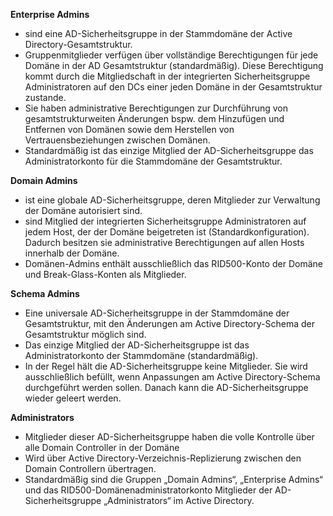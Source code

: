 
**Enterprise Admins**
- sind eine AD-Sicherheitsgruppe in der Stammdomäne der Active Directory-Gesamtstruktur.
- Gruppenmitglieder verfügen über vollständige Berechtigungen für jede Domäne in der AD Gesamtstruktur (standardmäßig). Diese Berechtigung kommt durch die Mitgliedschaft in der integrierten Sicherheitsgruppe Administratoren auf den DCs einer jeden Domäne in der Gesamtstruktur zustande.
- Sie haben administrative Berechtigungen zur Durchführung von gesamtstrukturweiten Änderungen bspw. dem Hinzufügen und Entfernen von Domänen sowie dem Herstellen von Vertrauensbeziehungen zwischen Domänen.
- Standardmäßig ist das einzige Mitglied der AD-Sicherheitsgruppe das Administratorkonto für die Stammdomäne der Gesamtstruktur.

**Domain Admins**
- ist eine globale AD-Sicherheitsgruppe, deren Mitglieder zur Verwaltung der Domäne autorisiert sind.
- sind Mitglied der integrierten Sicherheitsgruppe Administratoren auf jedem Host, der der Domäne beigetreten ist (Standardkonfiguration). Dadurch besitzen sie administrative Berechtigungen auf allen Hosts innerhalb der Domäne.
- Domänen-Admins enthält ausschließlich das RID500-Konto der Domäne und Break-Glass-Konten als Mitglieder.

**Schema Admins**
- Eine universale AD-Sicherheitsgruppe in der Stammdomäne der Gesamtstruktur, mit den Änderungen am Active Directory-Schema der Gesamtstruktur möglich sind.
- Das einzige Mitglied der AD-Sicherheitsgruppe ist das Administratorkonto der Stammdomäne (standardmäßig).
- In der Regel hält die AD-Sicherheitsgruppe keine Mitglieder. Sie wird ausschließlich befüllt, wenn Anpassungen am Active Directory-Schema durchgeführt werden sollen. Danach kann die AD-Sicherheitsgruppe wieder geleert werden.

**Administrators**
- Mitglieder dieser AD-Sicherheitsgruppe haben die volle Kontrolle über alle Domain Controller in der Domäne
- Wird über Active Directory-Verzeichnis-Replizierung zwischen den Domain Controllern übertragen.
- Standardmäßig sind die Gruppen „Domain Admins“, „Enterprise Admins“ und das RID500-Domänenadministratorkonto Mitglieder der AD-Sicherheitsgruppe „Administrators“ im Active Directory.
